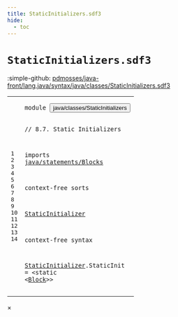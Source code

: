 ```yaml
---
title: StaticInitializers.sdf3
hide:
  - toc
---
```


# `StaticInitializers.sdf3`

:simple-github: [pdmosses/java-front/lang.java/syntax/java/classes/StaticInitializers.sdf3]

[pdmosses/java-front/lang.java/syntax/java/classes/StaticInitializers.sdf3]: https://github.com/pdmosses/java-front/blob/master/lang.java/syntax/java/classes/StaticInitializers.sdf3 "The source file on GitHub"

<div class="sdf3"><table class="highlighttable"><tbody><tr><td class="linenos"><div class="linenodiv"><pre><span></span>1
2
3
4
5
6
7
8
9
10
11
12
13
14
</pre></div></td>
<td class="code"><pre><code><span class="keyword">module</span> <button class="modal-open" id="java/classes/StaticInitializers_1_8" title="a definition with multiple references" data-urls="../ClassDeclarations.sdf3/#java/classes/StaticInitializers line 13_3; ../Main.sdf3/#java/classes/StaticInitializers line 11_3">java/classes/StaticInitializers</button>

<span class="layout">// 8.7. Static Initializers</span>

<span class="keyword">imports</span>
  <a href="../../statements/Blocks.sdf3/#java/statements/Blocks_1_8" id="java/statements/Blocks_6_3" title="a reference to a single-file definition">java/statements/Blocks</a>
  
<span class="keyword">context-free sorts</span>

  <a href="../ClassDeclarations.sdf3/#StaticInitializer_60_27" id="StaticInitializer_10_3" title="a definition with a single reference">StaticInitializer</a>

<span class="keyword">context-free syntax</span>
  
  <a href="../ClassDeclarations.sdf3/#StaticInitializer_60_27" id="StaticInitializer_14_3" title="a definition with a single reference">StaticInitializer</a>.<span class="cons_Constructor"><span id="StaticInit_14_21" title="a definition with no references">StaticInit</span></span> = &lt;<span class="cons_String">static</span> &lt;<a href="../../statements/Blocks.sdf3/#Block_12_3" id="Block_14_43" title="a reference to a single-file definition">Block</a>&gt;&gt;
</code></pre></td></tr></tbody></table></div>

<div id="modal">
  <div id="modal-content">
    <span id="modal-close">&times;</span>
    <h2 id="modal-h2"></h2>
    <p  id="modal-p"></p>
    <ul id="modal-ul"></ul>
  </div>
</div>
